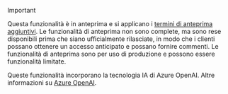 > [!IMPORTANT]
> Questa funzionalità è in anteprima e si applicano i [termini di anteprima aggiuntivi](https://dynamics.microsoft.com/legaldocs/supp-dynamics365-preview/). Le funzionalità di anteprima non sono complete, ma sono rese disponibili prima che siano ufficialmente rilasciate, in modo che i clienti possano ottenere un accesso anticipato e possano fornire commenti. Le funzionalità di anteprima sono per uso di produzione e possono essere funzionalità limitate.
>
> Queste funzionalità incorporano la tecnologia IA di Azure OpenAI. Altre informazioni su [Azure OpenAI](/legal/cognitive-services/openai/transparency-note).
